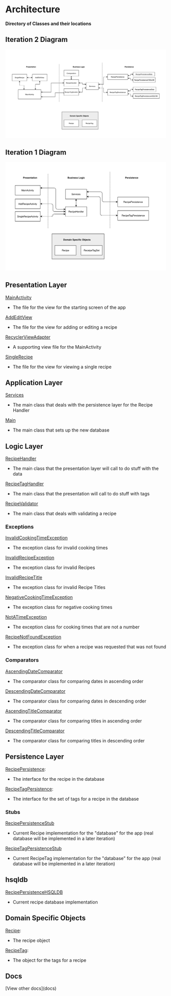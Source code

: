 # Architecture

**Directory of Classes and their locations**


## Iteration 2 Diagram

![architecture](architecture-2.jpg)

## Iteration 1 Diagram

![architecture](architecture-1.jpg)

## Presentation Layer
[MainActivity](https://code.cs.umanitoba.ca/comp3350-summer2019/cook-eBook/blob/develop/app/src/main/java/com/cook_ebook/presentation/MainActivity.java)
- The file for the view for the starting screen of the app

[AddEditView](https://code.cs.umanitoba.ca/comp3350-summer2019/cook-eBook/blob/develop/app/src/main/java/com/cook_ebook/presentation/AddEditView.java)
- The file for the view for adding or editing a recipe

[RecyclerViewAdapter](https://code.cs.umanitoba.ca/comp3350-summer2019/cook-eBook/blob/develop/app/src/main/java/com/cook_ebook/presentation/RecyclerViewAdapter.java)
- A supporting view file for the MainActivity

[SingleRecipe](https://code.cs.umanitoba.ca/comp3350-summer2019/cook-eBook/blob/develop/app/src/main/java/com/cook_ebook/presentation/SingleRecipe.java)
- The file for the view for viewing a single recipe

## Application Layer
[Services](https://code.cs.umanitoba.ca/comp3350-summer2019/cook-eBook/blob/develop/app/src/main/java/com/cook_ebook/application/Services.java)
- The main class that deals with the persistence layer for the Recipe Handler

[Main](https://code.cs.umanitoba.ca/comp3350-summer2019/cook-eBook/blob/develop/app/src/main/java/com/cook_ebook/application/Main.java)
- The main class that sets up the new database

## Logic Layer
[RecipeHandler](https://code.cs.umanitoba.ca/comp3350-summer2019/cook-eBook/blob/develop/app/src/main/java/com/cook_ebook/logic/RecipeHandler.java)
- The main class that the presentation layer will call to do stuff with the data

[RecipeTagHandler](https://code.cs.umanitoba.ca/comp3350-summer2019/cook-eBook/blob/develop/app/src/main/java/com/cook_ebook/logic/RecipeTagHandler.java)
- The main class that the presentation will call to do stuff with tags

[RecipeValidator](https://code.cs.umanitoba.ca/comp3350-summer2019/cook-eBook/blob/develop/app/src/main/java/com/cook_ebook/logic/RecipeValidator.java)
- The main class that deals with validating a recipe

### Exceptions
[InvalidCookingTimeException](https://code.cs.umanitoba.ca/comp3350-summer2019/cook-eBook/blob/develop/app/src/main/java/com/cook_ebook/logic/exceptions/InvalidCookingTimeException.java)
- The exception class for invalid cooking times

[InvalidRecipeException](https://code.cs.umanitoba.ca/comp3350-summer2019/cook-eBook/blob/develop/app/src/main/java/com/cook_ebook/logic/exceptions/InvalidRecipeException.java)
- The exception class for invalid Recipes

[InvalidRecipeTitle](https://code.cs.umanitoba.ca/comp3350-summer2019/cook-eBook/blob/develop/app/src/main/java/com/cook_ebook/logic/exceptions/InvalidRecipeTitle.java)
- The exception class for invalid Recipe Titles

[NegativeCookingTimeException](https://code.cs.umanitoba.ca/comp3350-summer2019/cook-eBook/blob/develop/app/src/main/java/com/cook_ebook/logic/exceptions/NegativeCookingTimeException.java)
- The exception class for negative cooking times

[NotATimeException](https://code.cs.umanitoba.ca/comp3350-summer2019/cook-eBook/blob/develop/app/src/main/java/com/cook_ebook/logic/exceptions/NotATimeException.java)
- The exception class for cooking times that are not a number

[RecipeNotFoundException](https://code.cs.umanitoba.ca/comp3350-summer2019/cook-eBook/blob/develop/app/src/main/java/com/cook_ebook/logic/exceptions/RecipeNotFoundException.java)
- The exception class for when a recipe was requested that was not found

### Comparators
[AscendingDateComparator](https://code.cs.umanitoba.ca/comp3350-summer2019/cook-eBook/blob/develop/app/src/main/java/com/cook_ebook/logic/comparators/AscendingDateComparator.java)
- The comparator class for comparing dates in ascending order

[DescendingDateComparator](https://code.cs.umanitoba.ca/comp3350-summer2019/cook-eBook/blob/develop/app/src/main/java/com/cook_ebook/logic/comparators/DescendingDateComparator.java)
- The comparator class for comparing dates in descending order

[AscendingTitleComparator](https://code.cs.umanitoba.ca/comp3350-summer2019/cook-eBook/blob/develop/app/src/main/java/com/cook_ebook/logic/comparators/AscendingTitleComparator.java)
- The comparator class for comparing titles in ascending order

[DescendingTitleComparator](https://code.cs.umanitoba.ca/comp3350-summer2019/cook-eBook/blob/develop/app/src/main/java/com/cook_ebook/logic/comparators/DescendingTitleComparator.java)
- The comparator class for comparing titles in descending order

## Persistence Layer
[RecipePersistence](https://code.cs.umanitoba.ca/comp3350-summer2019/cook-eBook/blob/develop/app/src/main/java/com/cook_ebook/persistence/RecipePersistence.java):
- The interface for the recipe in the database

[RecipeTagPersistence](https://code.cs.umanitoba.ca/comp3350-summer2019/cook-eBook/blob/develop/app/src/main/java/com/cook_ebook/persistence/RecipeTagPersistence.java):
- The interface for the set of tags for a recipe in the database

### Stubs
[RecipePersistenceStub](https://code.cs.umanitoba.ca/comp3350-summer2019/cook-eBook/blob/develop/app/src/main/java/com/cook_ebook/persistence/stubs/RecipePersistenceStub.java)
- Current Recipe implementation for the "database" for the app (real database will be implemented in a later iteration)

[RecipeTagPersistenceStub](https://code.cs.umanitoba.ca/comp3350-summer2019/cook-eBook/blob/develop/app/src/main/java/com/cook_ebook/persistence/stubs/RecipeTagPersistenceStub.java)
- Current RecipeTag implementation for the "database" for the app (real database will be implemented in a later iteration)

## hsqldb
[RecipePersistenceHSQLDB](https://code.cs.umanitoba.ca/comp3350-summer2019/cook-eBook/blob/develop/app/src/main/java/com/cook_ebook/persistence/hsqldb/RecipePersistenceHSQLDB.java)
- Current recipe database implementation

## Domain Specific Objects
[Recipe](https://code.cs.umanitoba.ca/comp3350-summer2019/cook-eBook/blob/develop/app/src/main/java/com/cook_ebook/objects/Recipe.java):
- The recipe object

[RecipeTag](https://code.cs.umanitoba.ca/comp3350-summer2019/cook-eBook/blob/develop/app/src/main/java/com/cook_ebook/objects/RecipeTag.java):
- The object for the tags for a recipe

## Docs

[View other docs](docs\)